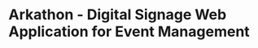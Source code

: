 Arkathon - Digital Signage Web Application for Event Management
===============================================================
